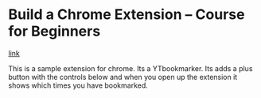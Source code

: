 # Build a Chrome Extension – Course for Beginners

[link](https://www.youtube.com/watch?v=0n809nd4Zu4)

This is a sample extension for chrome. Its a YTbookmarker.
Its adds a plus button with the controls below and when
you open up the extension it shows which times you have bookmarked.

